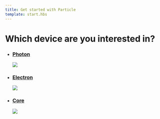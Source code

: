 ```yaml
---
title: Get started with Particle
template: start.hbs
---
```


<h1 class="choose-device-header">Which device are you interested in?</h1>

<ul class="devices">
  <a href="/guide/getting-started/intro/photon">
    <li class="device" id="photon">
      <h3>Photon</h3>
      <img src="assets/images/photon.svg"/>
    </li>
  </a>
  <a href="/guide/getting-started/intro/electron">
    <li class="device" id="electron">
      <h3>Electron</h3>
      <img src="assets/images/electron.svg"/>
    </li>
  </a>
  <a href="/guide/getting-started/intro/core">
    <li class="device">
      <h3>Core</h3>
      <img src="assets/images/core.svg"/>
    </li>
  </a>
</ul>

